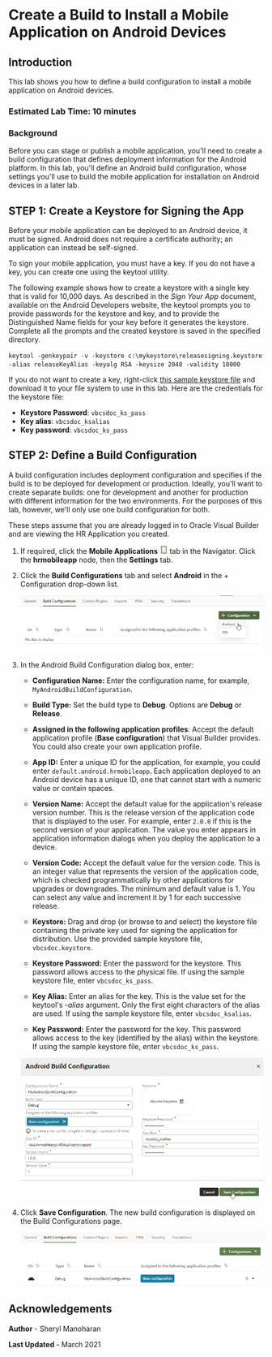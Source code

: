 # Create a Build to Install a Mobile Application on Android Devices

## Introduction

This lab shows you how to define a build configuration to install a mobile application on Android devices. 

### Estimated Lab Time:  10 minutes

### Background

Before you can stage or publish a mobile application, you'll need to create a build configuration that defines deployment information for the Android platform. In this lab, you'll define an Android build configuration, whose settings you'll use to build the mobile application for installation on Android devices in a later lab.

## **STEP 1**: Create a Keystore for Signing the App

Before your mobile application can be deployed to an Android device, it must be signed. Android does not require a certificate authority; an application can instead be self-signed.

To sign your mobile application, you must have a key. If you do not have a key, you can create one using the keytool utility.

The following example shows how to create a keystore with a single key that is valid for 10,000 days. As described in the _Sign Your App_ document, available on the Android Developers website, the keytool prompts you to provide passwords for the keystore and key, and to provide the Distinguished Name fields for your key before it generates the keystore. Complete all the prompts and the created keystore is saved in the specified directory.

`keytool -genkeypair -v -keystore c:\mykeystore\releasesigning.keystore -alias releaseKeyAlias -keyalg RSA -keysize 2048 -validity 10000`

If you do not want to create a key, right-click [this sample keystore file](./files/vbcsdoc.keystore "Sample Keystore file") and download it to your file system to use in this lab. Here are the credentials for the keystore file:

  -   **Keystore Password**: `vbcsdoc_ks_pass`
  -   **Key alias**: `vbcsdoc_ksalias`
  -   **Key password**: `vbcsdoc_ks_pass`

## **STEP 2**: Define a Build Configuration

A build configuration includes deployment configuration and specifies if the build is to be deployed for development or production. Ideally, you'll want to create separate builds: one for development  and another for production with different information for the two environments. For the purposes of this lab, however, we'll only use one build configuration for both.

These steps assume that you are already logged in to Oracle Visual Builder and are viewing the HR Application you created.

1. If required, click the **Mobile Applications ![](images/vbcsia_mob_mob_icon.png)** tab in the Navigator. Click the **hrmobileapp** node, then the **Settings** tab.

2.  Click the **Build Configurations** tab and select **Android** in the + Configuration drop-down list.

    ![](images/vbcsia_mob_bp_s1.png)

3.  In the Android Build Configuration dialog box, enter:

    -   **Configuration Name:** Enter the configuration name, for example, `MyAndroidBuildConfiguration`.  

    -   **Build Type:** Set the build type to **Debug**. Options are **Debug** or **Release**.

    -   **Assigned in the following application profiles**: Accept the default application profile (**Base configuration**) that Visual Builder provides. You could also create your own application profile.
    -   **App ID:** Enter a unique ID for the application, for example, you could enter `default.android.hrmobileapp`. Each application deployed to an Android device has a unique ID, one that cannot start with a numeric value or contain spaces.  

    -   **Version Name:** Accept the default value for the application's release version number. This is the release version of the application code that is displayed to the user. For example, enter `2.0.0` if this is the second version of your application. The value you enter appears in application information dialogs when you deploy the application to a device.
    -   **Version Code:** Accept the default value for the version code. This is an integer value that represents the version of the application code, which is checked programmatically by other applications for upgrades or downgrades. The minimum and default value is 1. You can select any value and increment it by 1 for each successive release. 
    -   **Keystore:** Drag and drop (or browse to and select) the keystore file containing the private key used for signing the application for distribution. Use the provided sample keystore file, `vbcsdoc.keystore`.
    -   **Keystore Password:** Enter the password for the keystore. This password allows access to the physical file. If using the sample keystore file, enter `vbcsdoc_ks_pass`.
    -   **Key Alias:** Enter an alias for the key. This is the value set for the keytool's _-alias_ argument. Only the first eight characters of the alias are used. If using the sample keystore file, enter `vbcsdoc_ksalias`.
    -   **Key Password:** Enter the password for the key. This password allows access to the key (identified by the alias) within the keystore. If using the sample keystore file, enter `vbcsdoc_ks_pass`.

    ![](images/vbcsia_mob_bp_s2.png)

4.  Click **Save Configuration**. The new build configuration is displayed on the Build Configurations page.

    ![](images/vbcsia_mob_bp_result.png)

## Acknowledgements
**Author** - Sheryl Manoharan

**Last Updated** - March 2021
